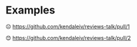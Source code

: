 # Examples

☹️ https://github.com/kendaleiv/reviews-talk/pull/1

😊 https://github.com/kendaleiv/reviews-talk/pull/2
